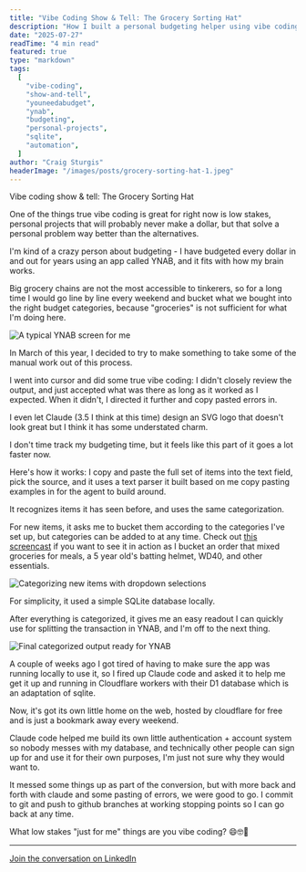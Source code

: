 ```yaml
---
title: "Vibe Coding Show & Tell: The Grocery Sorting Hat"
description: "How I built a personal budgeting helper using vibe coding to automatically categorize grocery purchases for YNAB"
date: "2025-07-27"
readTime: "4 min read"
featured: true
type: "markdown"
tags:
  [
    "vibe-coding",
    "show-and-tell",
    "youneedabudget",
    "ynab",
    "budgeting",
    "personal-projects",
    "sqlite",
    "automation",
  ]
author: "Craig Sturgis"
headerImage: "/images/posts/grocery-sorting-hat-1.jpeg"
---
```


Vibe coding show & tell: The Grocery Sorting Hat

One of the things true vibe coding is great for right now is low stakes, personal projects that will probably never make a dollar, but that solve a personal problem way better than the alternatives.

I'm kind of a crazy person about budgeting - I have budgeted every dollar in and out for years using an app called YNAB, and it fits with how my brain works.

Big grocery chains are not the most accessible to tinkerers, so for a long time I would go line by line every weekend and bucket what we bought into the right budget categories, because "groceries" is not sufficient for what I'm doing here.

![A typical YNAB screen for me](/images/posts/grocery-sorting-hat-2.jpeg)

In March of this year, I decided to try to make something to take some of the manual work out of this process.

I went into cursor and did some true vibe coding: I didn't closely review the output, and just accepted what was there as long as it worked as I expected. When it didn't, I directed it further and copy pasted errors in.

I even let Claude (3.5 I think at this time) design an SVG logo that doesn't look great but I think it has some understated charm.

I don't time track my budgeting time, but it feels like this part of it goes a lot faster now.

Here's how it works: I copy and paste the full set of items into the text field, pick the source, and it uses a text parser it built based on me copy pasting examples in for the agent to build around.

It recognizes items it has seen before, and uses the same categorization.

For new items, it asks me to bucket them according to the categories I've set up, but categories can be added to at any time. Check out [this screencast](https://share.cleanshot.com/wl2zwnGb) if you want to see it in action as I bucket an order that mixed groceries for meals, a 5 year old's batting helmet, WD40, and other essentials.

![Categorizing new items with dropdown selections](/images/posts/grocery-sorting-hat-3.jpeg)

For simplicity, it used a simple SQLite database locally.

After everything is categorized, it gives me an easy readout I can quickly use for splitting the transaction in YNAB, and I'm off to the next thing.

![Final categorized output ready for YNAB](/images/posts/grocery-sorting-hat-4.jpeg)

A couple of weeks ago I got tired of having to make sure the app was running locally to use it, so I fired up Claude code and asked it to help me get it up and running in Cloudflare workers with their D1 database which is an adaptation of sqlite.

Now, it's got its own little home on the web, hosted by cloudflare for free and is just a bookmark away every weekend.

Claude code helped me build its own little authentication + account system so nobody messes with my database, and technically other people can sign up for and use it for their own purposes, I'm just not sure why they would want to.

It messed some things up as part of the conversion, but with more back and forth with claude and some pasting of errors, we were good to go. I commit to git and push to github branches at working stopping points so I can go back at any time.

What low stakes "just for me" things are you vibe coding?
😄🤓🤖

---

[Join the conversation on LinkedIn](https://www.linkedin.com/posts/craigsturgis_vibecoding-youneedabudget-activity-7355316358617681920-Tmc9/)
